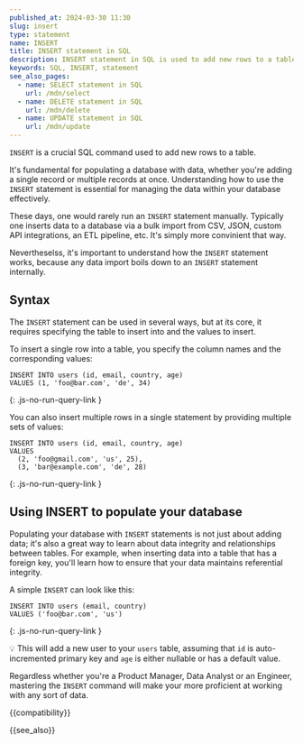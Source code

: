 ```yaml
---
published_at: 2024-03-30 11:30
slug: insert
type: statement
name: INSERT
title: INSERT statement in SQL
description: INSERT statement in SQL is used to add new rows to a table.
keywords: SQL, INSERT, statement
see_also_pages:
  - name: SELECT statement in SQL
    url: /mdn/select
  - name: DELETE statement in SQL
    url: /mdn/delete
  - name: UPDATE statement in SQL
    url: /mdn/update
---
```


`INSERT` is a crucial SQL command used to add new rows to a table.

It's fundamental for populating a database with data, whether you're adding a single record or multiple records at once. Understanding how to use the `INSERT` statement is essential for managing the data within your database effectively.

These days, one would rarely run an `INSERT` statement manually. Typically one inserts data to a database via a bulk import from CSV, JSON, custom API integrations, an ETL pipeline, etc. It's simply more convinient that way.

Nevertheselss, it's important to understand how the `INSERT` statement works, because any data import boils down to an `INSERT` statement internally.

## Syntax

The `INSERT` statement can be used in several ways, but at its core, it requires specifying the table to insert into and the values to insert.

To insert a single row into a table, you specify the column names and the corresponding values:

~~~pgsql
INSERT INTO users (id, email, country, age)
VALUES (1, 'foo@bar.com', 'de', 34)
~~~
{: .js-no-run-query-link }

You can also insert multiple rows in a single statement by providing multiple sets of values:

~~~pgsql
INSERT INTO users (id, email, country, age)
VALUES
  (2, 'foo@gmail.com', 'us', 25),
  (3, 'bar@example.com', 'de', 28)
~~~
{: .js-no-run-query-link }

## Using INSERT to populate your database

Populating your database with `INSERT` statements is not just about adding data; it's also a great way to learn about data integrity and relationships between tables. For example, when inserting data into a table that has a foreign key, you'll learn how to ensure that your data maintains referential integrity.

A simple `INSERT` can look like this:

~~~pgsql
INSERT INTO users (email, country)
VALUES ('foo@bar.com', 'us')
~~~
{: .js-no-run-query-link }

:bulb: This will add a new user to your `users` table, assuming that `id` is auto-incremented primary key and `age` is either nullable or has a default value.

Regardless whether you're a Product Manager, Data Analyst or an Engineer, mastering the `INSERT` command will make your more proficient at working with any sort of data.

{{compatibility}}

{{see_also}}
